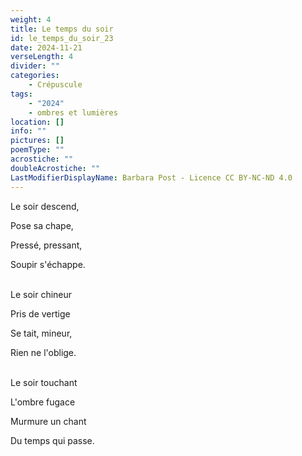 ```yaml
---
weight: 4
title: Le temps du soir
id: le_temps_du_soir_23
date: 2024-11-21
verseLength: 4
divider: ""
categories:
    - Crépuscule
tags:
    - "2024"
    - ombres et lumières
location: []
info: ""
pictures: []
poemType: ""
acrostiche: ""
doubleAcrostiche: ""
LastModifierDisplayName: Barbara Post - Licence CC BY-NC-ND 4.0
---
```

Le soir descend,

Pose sa chape,

Pressé, pressant,

Soupir s'échappe.

 \
Le soir chineur

Pris de vertige

Se tait, mineur,

Rien ne l'oblige.

 \
Le soir touchant

L'ombre fugace

Murmure un chant

Du temps qui passe.